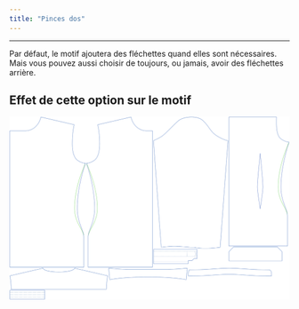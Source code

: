 ```yaml
---
title: "Pinces dos"
---
```


---

Par défaut, le motif ajoutera des fléchettes quand elles sont nécessaires. Mais vous pouvez aussi choisir de toujours, ou jamais, avoir des fléchettes arrière.

## Effet de cette option sur le motif

![Cette image montre l'effet de cette option en superposant plusieurs variantes qui ont une valeur différente pour cette option](simon_backdarts_sample.svg "Effet de cette option sur le motif")
